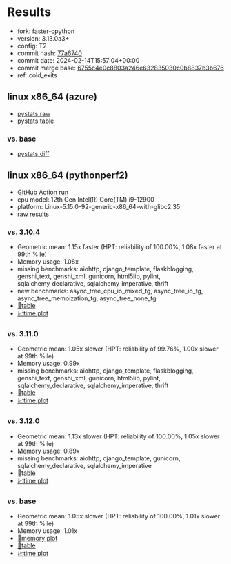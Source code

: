 # Results

- fork: faster-cpython
- version: 3.13.0a3+
- config: T2
- commit hash: [77a6740](https://github.com/faster%2dcpython/cpython/commit/77a6740)
- commit date: 2024-02-14T15:57:04+00:00
- commit merge base: [6755c4e0c8803a246e632835030c0b8837b3b676](https://github.com/faster%2dcpython/cpython/commit/6755c4e0c8803a246e632835030c0b8837b3b676)
- ref: cold_exits

## linux x86_64 (azure)

- [pystats raw](bm-20240214-azure-x86_64-faster%252dcpython-cold_exits-3.13.0a3%2B-77a6740-pystats.json)
- [pystats table](bm-20240214-azure-x86_64-faster%252dcpython-cold_exits-3.13.0a3%2B-77a6740-pystats.md)

### vs. base

- [pystats diff](bm-20240214-azure-x86_64-faster%252dcpython-cold_exits-3.13.0a3%2B-77a6740-pystats-vs-base.md)

## linux x86_64 (pythonperf2)

- [GitHub Action run](https://github.com/faster-cpython/benchmarking/actions/runs/7905574975)
- cpu model: 12th Gen Intel(R) Core(TM) i9-12900
- platform: Linux-5.15.0-92-generic-x86_64-with-glibc2.35
- [raw results](bm-20240214-pythonperf2-x86_64-faster%252dcpython-cold_exits-3.13.0a3%2B-77a6740.json)

### vs. 3.10.4

- Geometric mean: 1.15x faster (HPT: reliability of 100.00%, 1.08x faster at 99th %ile)
- Memory usage: 1.08x
- missing benchmarks: aiohttp, django_template, flaskblogging, genshi_text, genshi_xml, gunicorn, html5lib, pylint, sqlalchemy_declarative, sqlalchemy_imperative, thrift
- new benchmarks: async_tree_cpu_io_mixed_tg, async_tree_io_tg, async_tree_memoization_tg, async_tree_none_tg
- [📄table](bm-20240214-pythonperf2-x86_64-faster%252dcpython-cold_exits-3.13.0a3%2B-77a6740-vs-3.10.4.md)
- [📈time plot](bm-20240214-pythonperf2-x86_64-faster%252dcpython-cold_exits-3.13.0a3%2B-77a6740-vs-3.10.4.png)

### vs. 3.11.0

- Geometric mean: 1.05x slower (HPT: reliability of 99.76%, 1.00x slower at 99th %ile)
- Memory usage: 0.99x
- missing benchmarks: aiohttp, django_template, flaskblogging, genshi_text, genshi_xml, gunicorn, html5lib, pylint, sqlalchemy_declarative, sqlalchemy_imperative, thrift
- [📄table](bm-20240214-pythonperf2-x86_64-faster%252dcpython-cold_exits-3.13.0a3%2B-77a6740-vs-3.11.0.md)
- [📈time plot](bm-20240214-pythonperf2-x86_64-faster%252dcpython-cold_exits-3.13.0a3%2B-77a6740-vs-3.11.0.png)

### vs. 3.12.0

- Geometric mean: 1.13x slower (HPT: reliability of 100.00%, 1.05x slower at 99th %ile)
- Memory usage: 0.89x
- missing benchmarks: aiohttp, django_template, gunicorn, sqlalchemy_declarative, sqlalchemy_imperative
- [📄table](bm-20240214-pythonperf2-x86_64-faster%252dcpython-cold_exits-3.13.0a3%2B-77a6740-vs-3.12.0.md)
- [📈time plot](bm-20240214-pythonperf2-x86_64-faster%252dcpython-cold_exits-3.13.0a3%2B-77a6740-vs-3.12.0.png)

### vs. base

- Geometric mean: 1.05x slower (HPT: reliability of 100.00%, 1.01x slower at 99th %ile)
- Memory usage: 1.01x
- [🧠memory plot](bm-20240214-pythonperf2-x86_64-faster%252dcpython-cold_exits-3.13.0a3%2B-77a6740-vs-base-mem.png)
- [📄table](bm-20240214-pythonperf2-x86_64-faster%252dcpython-cold_exits-3.13.0a3%2B-77a6740-vs-base.md)
- [📈time plot](bm-20240214-pythonperf2-x86_64-faster%252dcpython-cold_exits-3.13.0a3%2B-77a6740-vs-base.png)

